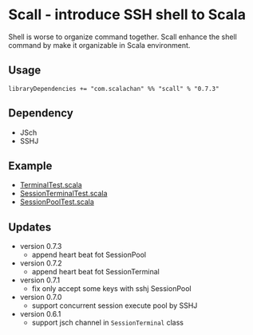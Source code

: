 # Scall - introduce SSH shell to Scala
Shell is worse to organize command together. Scall enhance the shell command by make it organizable in Scala environment.

## Usage
`libraryDependencies += "com.scalachan" %% "scall" % "0.7.3"`

## Dependency
- JSch
- SSHJ

## Example
- [TerminalTest.scala](https://github.com/LoranceChen/scall/blob/master/src/test/scala/lorance/scall/TerminalTest.scala)
- [SessionTerminalTest.scala](https://github.com/LoranceChen/scall/blob/master/src/test/scala/lorance/scall/SessionTerminalTest.scala)
- [SessionPoolTest.scala](https://github.com/LoranceChen/scall/blob/master/src/test/scala/lorance/scall/SessionPoolTest.scala)


## Updates
- version 0.7.3
  - append heart beat fot SessionPool
- version 0.7.2
  - append heart beat fot SessionTerminal
- version 0.7.1
  - fix only accept some keys with sshj SessionPool
- version 0.7.0
  - support concurrent session execute pool by SSHJ
- version 0.6.1
  - support jsch channel in `SessionTerminal` class
